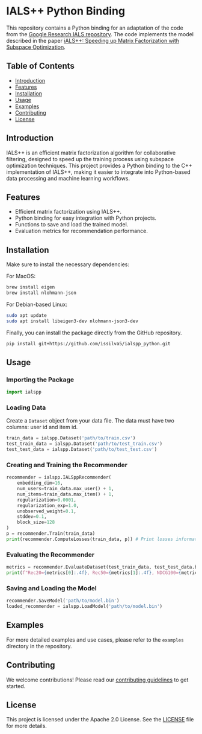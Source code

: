 # IALS++ Python Binding

This repository contains a Python binding for an adaptation of the code from the [Google Research IALS repository](https://github.com/google-research/google-research/tree/master/ials). The code implements the model described in the paper [iALS++: Speeding up Matrix Factorization with Subspace Optimization](https://arxiv.org/abs/2110.14044).

## Table of Contents

- [Introduction](#introduction)
- [Features](#features)
- [Installation](#installation)
- [Usage](#usage)
- [Examples](#examples)
- [Contributing](#contributing)
- [License](#license)

## Introduction

IALS++ is an efficient matrix factorization algorithm for collaborative filtering, designed to speed up the training process using subspace optimization techniques. This project provides a Python binding to the C++ implementation of IALS++, making it easier to integrate into Python-based data processing and machine learning workflows.

## Features

- Efficient matrix factorization using IALS++.
- Python binding for easy integration with Python projects.
- Functions to save and load the trained model.
- Evaluation metrics for recommendation performance.

## Installation

Make sure to install the necessary dependencies:

For MacOS:
```bash
brew install eigen
brew install nlohmann-json
```

For Debian-based Linux:
```bash
sudo apt update
sudo apt install libeigen3-dev nlohmann-json3-dev
```

Finally, you can install the package directly from the GitHub repository.

```bash
pip install git+https://github.com/issilva5/ialspp_python.git
```

## Usage

### Importing the Package

```python
import ialspp
```

### Loading Data

Create a `Dataset` object from your data file. The data must have two columns: user id and item id.

```python
train_data = ialspp.Dataset('path/to/train.csv')
test_train_data = ialspp.Dataset('path/to/test_train.csv')
test_test_data = ialspp.Dataset('path/to/test_test.csv')
```

### Creating and Training the Recommender

```python
recommender = ialspp.IALSppRecommender(
    embedding_dim=16,
    num_users=train_data.max_user() + 1,
    num_items=train_data.max_item() + 1,
    regularization=0.0001,
    regularization_exp=1.0,
    unobserved_weight=0.1,
    stddev=0.1,
    block_size=128
)
p = recommender.Train(train_data)
print(recommender.ComputeLosses(train_data, p)) # Print losses information
```

### Evaluating the Recommender

```python
metrics = recommender.EvaluateDataset(test_train_data, test_test_data.by_user())
print(f"Rec20={metrics[0]:.4f}, Rec50={metrics[1]:.4f}, NDCG100={metrics[2]:.4f}")
```

### Saving and Loading the Model

```python
recommender.SaveModel('path/to/model.bin')
loaded_recommender = ialspp.LoadModel('path/to/model.bin')
```

## Examples

For more detailed examples and use cases, please refer to the `examples` directory in the repository.

## Contributing

We welcome contributions! Please read our [contributing guidelines](CONTRIBUTING.md) to get started.

## License

This project is licensed under the Apache 2.0 License. See the [LICENSE](LICENSE) file for more details.
